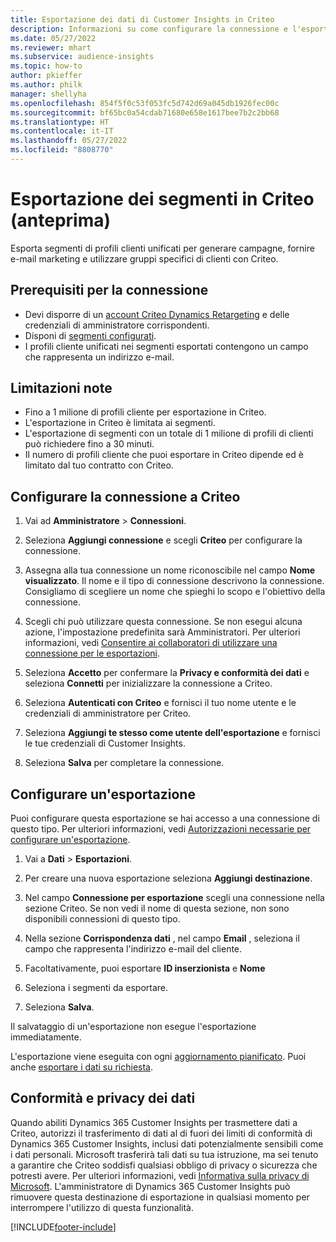 ```yaml
---
title: Esportazione dei dati di Customer Insights in Criteo
description: Informazioni su come configurare la connessione e l'esportazione in Criteo.
ms.date: 05/27/2022
ms.reviewer: mhart
ms.subservice: audience-insights
ms.topic: how-to
author: pkieffer
ms.author: philk
manager: shellyha
ms.openlocfilehash: 854f5f0c53f053fc5d742d69a045db1926fec00c
ms.sourcegitcommit: bf65bc0a54cdab71680e658e1617bee7b2c2bb68
ms.translationtype: HT
ms.contentlocale: it-IT
ms.lasthandoff: 05/27/2022
ms.locfileid: "8808770"
---
```

# <a name="export-segments-to-criteo-preview"></a>Esportazione dei segmenti in Criteo (anteprima)

Esporta segmenti di profili clienti unificati per generare campagne, fornire e-mail marketing e utilizzare gruppi specifici di clienti con Criteo.

## <a name="prerequisites-for-connection"></a>Prerequisiti per la connessione

-   Devi disporre di un [account Criteo Dynamics Retargeting](https://www.criteo.com/login/) e delle credenziali di amministratore corrispondenti.
-   Disponi di [segmenti configurati](segments.md).
-   I profili cliente unificati nei segmenti esportati contengono un campo che rappresenta un indirizzo e-mail.

## <a name="known-limitations"></a>Limitazioni note

- Fino a 1 milione di profili cliente per esportazione in Criteo.
- L'esportazione in Criteo è limitata ai segmenti.
- L'esportazione di segmenti con un totale di 1 milione di profili di clienti può richiedere fino a 30 minuti. 
- Il numero di profili cliente che puoi esportare in Criteo dipende ed è limitato dal tuo contratto con Criteo.

## <a name="set-up-connection-to-criteo"></a>Configurare la connessione a Criteo

1. Vai ad **Amministratore** > **Connessioni**.

1. Seleziona **Aggiungi connessione** e scegli **Criteo** per configurare la connessione.

1. Assegna alla tua connessione un nome riconoscibile nel campo **Nome visualizzato**. Il nome e il tipo di connessione descrivono la connessione. Consigliamo di scegliere un nome che spieghi lo scopo e l'obiettivo della connessione.

1. Scegli chi può utilizzare questa connessione. Se non esegui alcuna azione, l'impostazione predefinita sarà Amministratori. Per ulteriori informazioni, vedi [Consentire ai collaboratori di utilizzare una connessione per le esportazioni](connections.md#allow-contributors-to-use-a-connection-for-exports).

1. Seleziona **Accetto** per confermare la **Privacy e conformità dei dati** e seleziona **Connetti** per inizializzare la connessione a Criteo.

1. Seleziona **Autenticati con Criteo** e fornisci il tuo nome utente e le credenziali di amministratore per Criteo. 

1. Seleziona **Aggiungi te stesso come utente dell'esportazione** e fornisci le tue credenziali di Customer Insights.

1. Seleziona **Salva** per completare la connessione.

## <a name="configure-an-export"></a>Configurare un'esportazione

Puoi configurare questa esportazione se hai accesso a una connessione di questo tipo. Per ulteriori informazioni, vedi [Autorizzazioni necessarie per configurare un'esportazione](export-destinations.md#set-up-a-new-export).

1. Vai a **Dati** > **Esportazioni**.

1. Per creare una nuova esportazione seleziona **Aggiungi destinazione**.

1. Nel campo **Connessione per esportazione** scegli una connessione nella sezione Criteo. Se non vedi il nome di questa sezione, non sono disponibili connessioni di questo tipo. 

1. Nella sezione **Corrispondenza dati** , nel campo **Email** , seleziona il campo che rappresenta l'indirizzo e-mail del cliente. 

1. Facoltativamente, puoi esportare **ID inserzionista** e **Nome**

1. Seleziona i segmenti da esportare. 

1. Seleziona **Salva**.

Il salvataggio di un'esportazione non esegue l'esportazione immediatamente.

L'esportazione viene eseguita con ogni [aggiornamento pianificato](system.md#schedule-tab). Puoi anche [esportare i dati su richiesta](export-destinations.md#run-exports-on-demand). 

## <a name="data-privacy-and-compliance"></a>Conformità e privacy dei dati

Quando abiliti Dynamics 365 Customer Insights per trasmettere dati a Criteo, autorizzi il trasferimento di dati al di fuori dei limiti di conformità di Dynamics 365 Customer Insights, inclusi dati potenzialmente sensibili come i dati personali. Microsoft trasferirà tali dati su tua istruzione, ma sei tenuto a garantire che Criteo soddisfi qualsiasi obbligo di privacy o sicurezza che potresti avere. Per ulteriori informazioni, vedi [Informativa sulla privacy di Microsoft](https://go.microsoft.com/fwlink/?linkid=396732).
L'amministratore di Dynamics 365 Customer Insights può rimuovere questa destinazione di esportazione in qualsiasi momento per interrompere l'utilizzo di questa funzionalità.


[!INCLUDE[footer-include](includes/footer-banner.md)]
